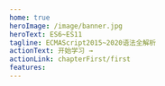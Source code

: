 ```yaml
---
home: true
heroImage: /image/banner.jpg
heroText: ES6~ES11
tagline: ECMAScript2015~2020语法全解析
actionText: 开始学习 →
actionLink: chapterFirst/first
features:
---
```

   
